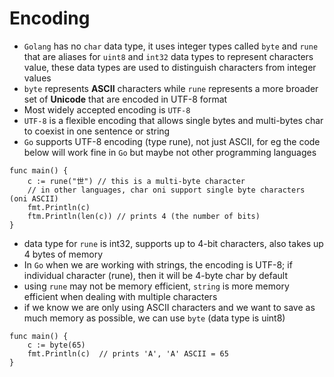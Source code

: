 # **Encoding**
- `Golang` has no `char` data type, it uses integer types called `byte` and `rune` that are aliases for `uint8` and `int32` data types to represent characters value, these data types are used to distinguish characters from integer values
- `byte` represents **ASCII** characters while `rune` represents a more broader set of **Unicode** that are encoded in UTF-8 format
- Most widely accepted encoding is `UTF-8`
- `UTF-8` is a flexible encoding that allows single bytes and multi-bytes char to coexist in one sentence or string
- `Go` supports UTF-8 encoding (type rune), not just ASCII, for eg the code below will work fine in `Go` but maybe not other programming languages
```golang
func main() {
    c := rune("世") // this is a multi-byte character
    // in other languages, char oni support single byte characters (oni ASCII)
    fmt.Println(c)
    ftm.Println(len(c)) // prints 4 (the number of bits)
}
```
- data type for `rune` is int32, supports up to 4-bit characters, also takes up 4 bytes of memory
- In `Go` when we are working with strings, the encoding is UTF-8; if individual character (rune), then it will be 4-byte char by default
- using `rune` may not be memory efficient, `string` is more memory efficient when dealing with multiple characters
- if we know we are only using ASCII characters and we want to save as much memory as possible, we can use `byte` (data type is uint8)
```golang
func main() {
    c := byte(65)
    fmt.Println(c)  // prints 'A', 'A' ASCII = 65
}
```
